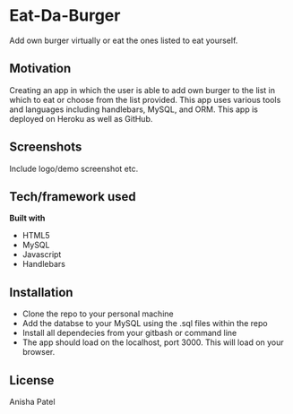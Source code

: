 # Eat-Da-Burger
Add own burger virtually or eat the ones listed to eat yourself. 


## Motivation
Creating an app in which the user is able to add own burger to the list in which to eat or choose from the list provided. This app uses various tools and languages including handlebars, MySQL, and ORM. This app is deployed on Heroku as well as GitHub.
 
## Screenshots
Include logo/demo screenshot etc.

## Tech/framework used

<b>Built with</b>
- HTML5
- MySQL
- Javascript
- Handlebars

## Installation
- Clone the repo to your personal machine
- Add the databse to your MySQL using the .sql files within the repo
- Install all dependecies from your gitbash or command line
- The app should load on the localhost, port 3000. This will load on your browser.

## License
Anisha Patel

